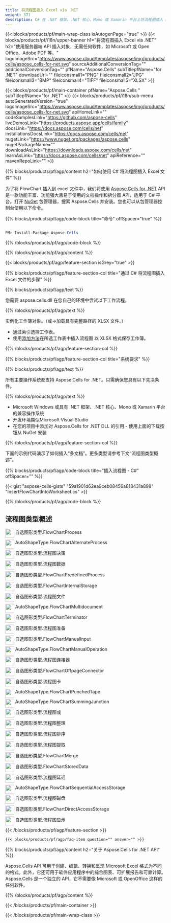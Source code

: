 ```yaml
---
title: 将流程图插入 Excel via .NET
weight: 371
description: C# 在 .NET 框架、.NET 核心、Mono 或 Xamarin 平台上将流程图插入 Excel 的源代码。
---
```

{{< blocks/products/pf/main-wrap-class isAutogenPage="true" >}}
{{< blocks/products/pf/i18n/upper-banner h1="将流程图插入 Excel via .NET" h2="使用服务器端 API 插入对象，无需任何软件，如 Microsoft 或 Open Office、Adobe PDF 等。" logoImageSrc="https://www.aspose.cloud/templates/aspose/img/products/cells/aspose_cells-for-net.svg" sourceAdditionalConversionTag="" additionalConversionTag="" pfName="Aspose.Cells" subTitlepfName="for .NET" downloadUrl="" fileiconsmall1="PNG" fileiconsmall2="JPG" fileiconsmall3="BMP" fileiconsmall4="TIFF" fileiconsmall5="XLSX" >}}

{{< blocks/products/pf/main-container pfName="Aspose.Cells " subTitlepfName="for .NET" >}}
{{< blocks/products/pf/i18n/sub-menu autoGeneratedVersion="true" logoImageSrc="https://www.aspose.cloud/templates/aspose/img/products/cells/aspose_cells-for-net.svg" apiHomeLink="" codeSamplesLink="https://github.com/aspose-cells" liveDemosLink="https://products.aspose.app/cells/family" docsLink="https://docs.aspose.com/cells/net" installationsDocsLink="https://docs.aspose.com/cells/net" nugetLink="https://www.nuget.org/packages/aspose.cells" nugetPackageName="" downloadAsLink="https://downloads.aspose.com/cells/net" learnAsLink="https://docs.aspose.com/cells/net" apiReference="" mavenRepoLink="" >}}

{{% blocks/products/pf/agp/content h2="如何使用 C# 将流程图插入 Excel 文件" %}}

为了将 FlowChart 插入到 excel 文件中，我们将使用
 [Aspose.Cells for .NET](https://products.aspose.com/cells/net) 
API 是一款功能丰富、功能强大且易于使用的文档操作和拆分器 API，适用于 C# 平台。打开
 [NuGet](https://www.nuget.org/packages/aspose.cells) 
包管理器，搜索
 Aspose.Cells 
并安装。您也可以从包管理器控制台使用以下命令。

{{% blocks/products/pf/agp/code-block title="命令" offSpacer="true" %}}

```cs

PM> Install-Package Aspose.Cells

```

{{% /blocks/products/pf/agp/code-block %}}

{{% /blocks/products/pf/agp/content %}}

{{< blocks/products/pf/agp/feature-section isGrey="true" >}}

{{% blocks/products/pf/agp/feature-section-col title="通过 C# 将流程图插入 Excel 文件的步骤" %}}

{{% blocks/products/pf/agp/text %}}

您需要 aspose.cells.dll 在您自己的环境中尝试以下工作流程。

{{% /blocks/products/pf/agp/text %}}

实例化工作簿对象。（或->加载具有完整路径的 XLSX 文件。）
+ 通过索引选择工作表。
 + 使用[添加方法](https://reference.aspose.com/cells/net/aspose.cells.drawing/shapecollection/addautoshape)在所选工作表中插入流程图
以 XLSX 格式保存工作簿。

{{% /blocks/products/pf/agp/feature-section-col %}}

{{% blocks/products/pf/agp/feature-section-col title="系统要求" %}}

{{% blocks/products/pf/agp/text %}}

所有主要操作系统都支持 Aspose.Cells for .NET。只需确保您具有以下先决条件。

{{% /blocks/products/pf/agp/text %}}

- Microsoft Windows 或具有 .NET 框架、.NET 核心、Mono 或 Xamarin 平台的兼容操作系统
- 开发环境类似Microsoft Visual Studio
- 在您的项目中添加对 Aspose.Cells for .NET DLL 的引用 - 使用上面的下载按钮从 NuGet 安装

{{% /blocks/products/pf/agp/feature-section-col %}}

下面的示例代码演示了如何插入“多文档”。更多类型请参考下文“流程图类型概述”。

{{% blocks/products/pf/agp/code-block title="插入流程图 - C#" offSpacer="" %}}

{{< gist "aspose-cells-gists" "59a1901d62ea9ceb08456a818431a898" "InsertFlowChartIntoWorksheet.cs" >}}

{{% /blocks/products/pf/agp/code-block %}}

<div class="container-fluid features-section bg-gray">
 <a class="anchor" id="features" name="features">
 </a>
 <div class="row">
  <div class="container">
   <h2 class="pr-ft">
流程图类型概述
   </h2>
   <div class="col-lg-4">
    <img src="/cells/net/shapes/insert-flowchart-to-excel/process.png" align="left" width="28" height="28">
    <p class="col-lg-12">
自选图形类型.FlowChartProcess
    </p>
   </div>
   <div class="col-lg-4">
    <img src="/cells/net/shapes/insert-flowchart-to-excel/alternate_process.png" align="left" width="28" height="28">
    <p class="col-lg-12">
 AutoShapeType.FlowChartAlternateProcess
    </p>
   </div>
   <div class="col-lg-4">
    <img src="/cells/net/shapes/insert-flowchart-to-excel/decision.png" align="left" width="28" height="28">
    <p class="col-lg-12">
自选图形类型.流程图决策
    </p>
   </div>
   <div class="col-lg-4">
    <img src="/cells/net/shapes/insert-flowchart-to-excel/data.png" align="left" width="28" height="28">
    <p class="col-lg-12">
自选图形类型.流程图数据
    </p>
   </div>
   <div class="col-lg-4">
    <img src="/cells/net/shapes/insert-flowchart-to-excel/predefined_process.png" align="left" width="28" height="28">
    <p class="col-lg-12">
自选图形类型.FlowChartPredefinedProcess
    </p>
   </div>
   <div class="col-lg-4">
    <img src="/cells/net/shapes/insert-flowchart-to-excel/internal_storage.png" align="left" width="28" height="28">
    <p class="col-lg-12">
自选图形类型.FlowChartInternalStorage
    </p>
   </div>
   <div class="col-lg-4">
    <img src="/cells/net/shapes/insert-flowchart-to-excel/document.png" align="left" width="28" height="28">
    <p class="col-lg-12">
自选图形类型.流程图文件
    </p>
   </div>
   <div class="col-lg-4">
    <img src="/cells/net/shapes/insert-flowchart-to-excel/multidocument.png" align="left" width="28" height="28">
    <p class="col-lg-12">
AutoShapeType.FlowChartMultidocument
    </p>
   </div>
   <div class="col-lg-4">
    <img src="/cells/net/shapes/insert-flowchart-to-excel/terminator.png" align="left" width="28" height="28">
    <p class="col-lg-12">
自选图形类型.FlowChartTerminator
    </p>
   </div>
   <div class="col-lg-4">
    <img src="/cells/net/shapes/insert-flowchart-to-excel/preparation.png" align="left" width="28" height="28">
    <p class="col-lg-12">
自选图形类型.流程图准备
    </p>
   </div>
   <div class="col-lg-4">
    <img src="/cells/net/shapes/insert-flowchart-to-excel/manual_input.png" align="left" width="28" height="28">
    <p class="col-lg-12">
自选图形类型.FlowChartManualInput
    </p>
   </div>
   <div class="col-lg-4">
    <img src="/cells/net/shapes/insert-flowchart-to-excel/manual_operation.png" align="left" width="28" height="28">
    <p class="col-lg-12">
 AutoShapeType.FlowChartManualOperation
    </p>
   </div>
   <div class="col-lg-4">
    <img src="/cells/net/shapes/insert-flowchart-to-excel/connector.png" align="left" width="28" height="28">
    <p class="col-lg-12">
自选图形类型.流程图连接器
    </p>
   </div>
   <div class="col-lg-4">
    <img src="/cells/net/shapes/insert-flowchart-to-excel/offpage_connector.png" align="left" width="28" height="28">
    <p class="col-lg-12">
自选图形类型.FlowChartOffpageConnector
    </p>
   </div>
   <div class="col-lg-4">
    <img src="/cells/net/shapes/insert-flowchart-to-excel/card.png" align="left" width="28" height="28">
    <p class="col-lg-12">
自选图形类型.流程图卡
    </p>
   </div>
   <div class="col-lg-4">
    <img src="/cells/net/shapes/insert-flowchart-to-excel/punched_tape.png" align="left" width="28" height="28">
    <p class="col-lg-12">
AutoShapeType.FlowChartPunchedTape
    </p>
   </div>
   <div class="col-lg-4">
    <img src="/cells/net/shapes/insert-flowchart-to-excel/summing_junction.png" align="left" width="28" height="28">
    <p class="col-lg-12">
 AutoShapeType.FlowChartSummingJunction
    </p>
   </div>
   <div class="col-lg-4">
    <img src="/cells/net/shapes/insert-flowchart-to-excel/or.png" align="left" width="28" height="28">
    <p class="col-lg-12">
自选图形类型.流程图或
    </p>
   </div>
   <div class="col-lg-4">
    <img src="/cells/net/shapes/insert-flowchart-to-excel/collate.png" align="left" width="28" height="28">
    <p class="col-lg-12">
自选图形类型.流程图整理
    </p>
   </div>
   <div class="col-lg-4">
    <img src="/cells/net/shapes/insert-flowchart-to-excel/sort.png" align="left" width="28" height="28">
    <p class="col-lg-12">
自选图形类型.流程图排序
    </p>
   </div>
   <div class="col-lg-4">
    <img src="/cells/net/shapes/insert-flowchart-to-excel/extract.png" align="left" width="28" height="28">
    <p class="col-lg-12">
自选图形类型.流程图提取
    </p>
   </div>
   <div class="col-lg-4">
    <img src="/cells/net/shapes/insert-flowchart-to-excel/merge.png" align="left" width="28" height="28">
    <p class="col-lg-12">
自选图形类型.FlowChartMerge
    </p>
   </div>
   <div class="col-lg-4">
    <img src="/cells/net/shapes/insert-flowchart-to-excel/stored_data.png" align="left" width="28" height="28">
    <p class="col-lg-12">
自选图形类型.FlowChartStoredData
    </p>
   </div>
   <div class="col-lg-4">
    <img src="/cells/net/shapes/insert-flowchart-to-excel/delay.png" align="left" width="28" height="28">
    <p class="col-lg-12">
自选图形类型.流程图延迟
    </p>
   </div>
   <div class="col-lg-4">
    <img src="/cells/net/shapes/insert-flowchart-to-excel/sequential_access_storage.png" align="left" width="28" height="28">
    <p class="col-lg-12">
AutoShapeType.FlowChartSequentialAccessStorage
    </p>
   </div>
   <div class="col-lg-4">
    <img src="/cells/net/shapes/insert-flowchart-to-excel/magnetic_disk.png" align="left" width="28" height="28">
    <p class="col-lg-12">
自选图形类型.流程图磁盘
    </p>
   </div>
   <div class="col-lg-4">
    <img src="/cells/net/shapes/insert-flowchart-to-excel/direct_access_storage.png" align="left" width="28" height="28">
    <p class="col-lg-12">
自选图形类型.FlowChartDirectAccessStorage
    </p>
   </div>
   <div class="col-lg-4">
    <img src="/cells/net/shapes/insert-flowchart-to-excel/display.png" align="left" width="28" height="28">
    <p class="col-lg-12">
自选图形类型.流程图显示
    </p>
   </div>
  </div>
 </div>
</div>

{{< /blocks/products/pf/agp/feature-section >}}

    {{< blocks/products/pf/agp/faq-item question="" answer="" >}}
 

<!-- aboutfile Starts -->

{{% blocks/products/pf/agp/content h2="关于 Aspose.Cells for .NET API" %}}

 Aspose.Cells API 可用于创建、编辑、转换和呈现 Microsoft Excel 格式为不同的格式。此外，它还可用于软件应用程序中的综合图表、可扩展报告和可靠计算。 Aspose.Cells 是一个独立的 API，它不需要像 Microsoft 或 OpenOffice 这样的任何软件。

{{% /blocks/products/pf/agp/content %}}



<!-- aboutfile Ends -->
<!--
{{< blocks/products/pf/agp/other-supported-section title="Other Supported Splitting Formats" subTitle="Using C#, One can also split large file into chunks of many other file formats including." >}}

{{< blocks/products/pf/agp/other-supported-section-item href="https://products.aspose.com/cells/net/splitter/ods/" name="ODS" description="OpenDocument Spreadsheet File" >}}
{{< blocks/products/pf/agp/other-supported-section-item href="https://products.aspose.com/cells/net/splitter/xls/" name="XLS" description="Excel Binary Format" >}}
{{< blocks/products/pf/agp/other-supported-section-item href="https://products.aspose.com/cells/net/splitter/xlsb/" name="XLSB" description="Binary Excel Workbook File" >}}
{{< blocks/products/pf/agp/other-supported-section-item href="https://products.aspose.com/cells/net/splitter/xlsm/" name="XLSM" description="Spreadsheet File" >}}

{{< /blocks/products/pf/agp/other-supported-section >}}

-->

{{< /blocks/products/pf/main-container >}}
    
{{< /blocks/products/pf/main-wrap-class >}}
